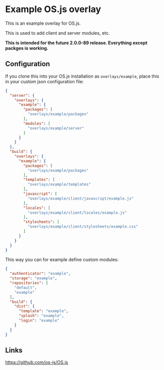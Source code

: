 # Example OS.js overlay

This is an example overlay for OS.js.

This is used to add client and server modules, etc.

**This is intended for the future 2.0.0-89 release. Everything except packges is working.**

## Configuration

If you clone this into your OS.js installation as `overlays/example`, place this in your custom json configuration file:
```json
{
  "server": {
    "overlays": {
      "example": {
        "packages": [
          "overlays/example/packages"
        ],
        "modules": [
          "overlays/example/server"
        ]
      }
    }
  },
  "build": {
    "overlays": {
      "example": {
        "packages": [
          "overlays/example/packages"
        ],
        "templates": [
          "overlays/example/templates"
        ],
        "javascript": [
          "overlays/example/client/javascript/example.js"
        ],
        "locales": [
          "overlays/example/client/locales/example.js"
        ],
        "stylesheets": [
          "overlays/example/client/stylesheets/example.css"
        ]
      }
    }
  }
}
```

This way you can for example define custom modules:

```json
{
  "authenticator": "example",
  "storage": "example",
  "repositories": [
    "default",
    "example"
  ],
  "build": {
    "dist": {
      "template": "example",
      "splash": "example",
      "login": "example"
    }
  }
}
```


## Links

https://github.com/os-js/OS.js

